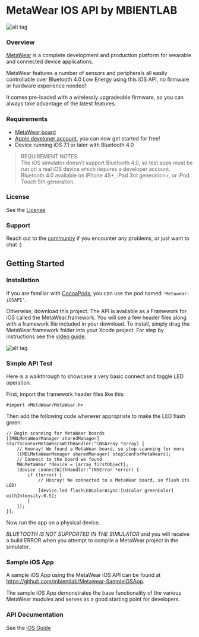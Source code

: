 # MetaWear IOS API by MBIENTLAB

![alt tag](https://github.com/mbientlab/Metawear-iOSAPI/blob/master/Images/Metawear.png)

### Overview

[MetaWear](https://mbientlab.com) is a complete development and production platform for wearable and connected device applications.

MetaWear features a number of sensors and peripherals all easily controllable over Bluetooth 4.0 Low Energy using this iOS API, no firmware or hardware experience needed!

It comes pre-loaded with a wirelessly upgradeable firmware, so you can always take advantage of the latest features.

### Requirements
- [MetaWear board](https://mbientlab.com/store/)
- [Apple developer account](https://developer.apple.com/programs/ios/), you can now get started for free!
- Device running iOS 7.1 or later with Bluetooth 4.0

> REQUIREMENT NOTES  
The iOS simulator doesn’t support Bluetooth 4.0, so test apps must be run on a real iOS device which requires a developer account.  Bluetooth 4.0 available on iPhone 4S+, iPad 3rd generation+, or iPod Touch 5th generation.

### License
See the [License](https://github.com/mbientlab/Metawear-iOSAPI/blob/master/LICENSE)

### Support
Reach out to the [community](http://community.mbientlab.com) if you encounter any problems, or just want to chat :)

## Getting Started

### Installation

If you are familiar with [CocoaPods](http://cocoapods.org/), you can use the pod named `'Metawear-iOSAPI'`.

Otherwise, download this project.  The API is available as a Framework for iOS called the MetaWear.framework. You will see a few header files along with a framework file included in your download.  To install, simply drag the MetaWear.framework folder into your Xcode project.  For step by instructions see the [video guide](https://youtu.be/B9DQQATNoGk).


![alt tag](https://github.com/mbientlab/Metawear-iOSAPI/blob/master/Images/FrameworkSetup.png)

### Simple API Test

Here is a walkthrough to showcase a very basic connect and toggle LED operation.

First, import the framework header files like this:
```obj-c
#import <MetaWear/MetaWear.h>
```

Then add the following code wherever appropriate to make the LED flash green:
```obj-c
// Begin scanning for MetaWear boards
[[MBLMetaWearManager sharedManager] startScanForMetaWearsWithHandler:^(NSArray *array) {
    // Hooray! We found a MetaWear board, so stop scanning for more
    [[MBLMetaWearManager sharedManager] stopScanForMetaWears];
    // Connect to the board we found
    MBLMetaWear *device = [array firstObject];
    [device connectWithHandler:^(NSError *error) {
        if (!error) {
            // Hooray! We connected to a MetaWear board, so flash its LED!
            [device.led flashLEDColorAsync:[UIColor greenColor] withIntensity:0.5];
        }
    }];
}];
```
Now run the app on a physical device. 

*BLUETOOTH IS NOT SUPPORTED IN THE SIMULATOR* and you will receive a build ERROR when you attempt to compile a MetaWear project in the simulator.

### Sample iOS App

A sample iOS App using the MetaWear iOS API can be found at https://github.com/mbientlab/Metawear-SampleiOSApp.

The sample iOS App demonstrates the base functionality of the various MetaWear modules and serves as a good starting point for developers.

### API Documentation

See the [iOS Guide](https://mbientlab.com/iosdocs/)
